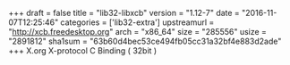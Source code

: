 +++
draft = false
title = "lib32-libxcb"
version = "1.12-7"
date = "2016-11-07T12:25:46"
categories = ['lib32-extra']
upstreamurl = "http://xcb.freedesktop.org"
arch = "x86_64"
size = "285556"
usize = "2891812"
sha1sum = "63b60d4bec53ce494fb05cc31a32bf4e883d2ade"
+++
X.org X-protocol C Binding ( 32bit )